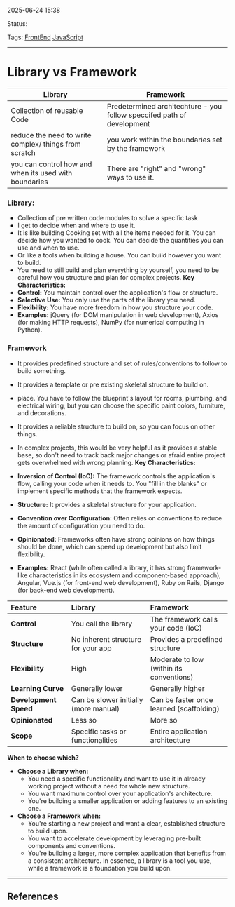 
2025-06-24 15:38

Status:

Tags: [FrontEnd](3%20-%20Tags/FrontEnd.md) [JavaScript](3%20-%20Tags/JavaScript.md)

---
# Library vs Framework
| Library                                               | Framework                                                              |
| ----------------------------------------------------- | ---------------------------------------------------------------------- |
| Collection of reusable Code                           | Predetermined architechture - you follow speccifed path of development |
| reduce the need to write complex/ things from scratch | you work within the boundaries set by the framework                    |
| you can control how and when its used with boundaries | There are "right" and "wrong" ways to use it.                          |
### Library:
- Collection of pre written code modules to solve a specific task
- I get to decide when and where to use it.
- It is like building Cooking set with all the items needed for it. You can decide how you wanted to cook. You can decide the quantities you can use and when to use.
- Or like a tools when building a house. You can build however you want to build.
- You need to still build and plan everything by yourself, you need to be careful how you structure and plan for complex projects.
**Key Characteristics:**
- **Control:** You maintain control over the application's flow or structure.
- **Selective Use:** You only use the parts of the library you need.
- **Flexibility:** You have more freedom in how you structure your code.
- **Examples:** jQuery (for DOM manipulation in web development), Axios (for making HTTP requests), NumPy (for numerical computing in Python).
### Framework
- It provides predefined structure and set of rules/conventions to follow to build something.
- It provides a template or pre existing skeletal structure to build on.
- place. You have to follow the blueprint's layout for rooms, plumbing, and electrical wiring, but you can choose the specific paint colors, furniture, and decorations.
- It provides a reliable structure to build on, so you can focus on other things.
- In complex projects, this would be very helpful as it provides a stable base, so don't need to track back major changes or afraid entire project gets overwhelmed with wrong planning.
**Key Characteristics:**

- **Inversion of Control (IoC):** The framework controls the application's flow, calling your code when it needs to. You "fill in the blanks" or implement specific methods that the framework expects.
- **Structure:** It provides a skeletal structure for your application.
- **Convention over Configuration:** Often relies on conventions to reduce the amount of configuration you need to do.
- **Opinionated:** Frameworks often have strong opinions on how things should be done, which can speed up development but also limit flexibility.
- **Examples:** React (while often called a library, it has strong framework-like characteristics in its ecosystem and component-based approach), Angular, Vue.js (for front-end web development), Ruby on Rails, Django (for back-end web development).

| Feature               | Library                               | Framework                                |
| :-------------------- | :------------------------------------ | :--------------------------------------- |
| **Control**           | You call the library                  | The framework calls your code (IoC)      |
| **Structure**         | No inherent structure for your app    | Provides a predefined structure          |
| **Flexibility**       | High                                  | Moderate to low (within its conventions) |
| **Learning Curve**    | Generally lower                       | Generally higher                         |
| **Development Speed** | Can be slower initially (more manual) | Can be faster once learned (scaffolding) |
| **Opinionated**       | Less so                               | More so                                  |
| **Scope**             | Specific tasks or functionalities     | Entire application architecture          |

**When to choose which?**

- **Choose a Library when:**
    - You need a specific functionality and want to use it in already working project without a need for whole new structure.
    - You want maximum control over your application's architecture.
    - You're building a smaller application or adding features to an existing one.
- **Choose a Framework when:**
    - You're starting a new project and want a clear, established structure to build upon.
    - You want to accelerate development by leveraging pre-built components and conventions.
    - You're building a larger, more complex application that benefits from a consistent architecture.
In essence, a library is a tool you use, while a framework is a foundation you build upon.





---
## References